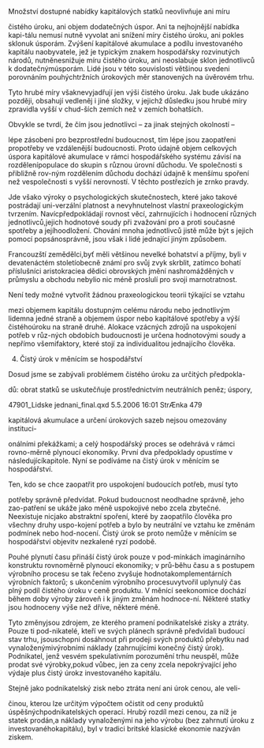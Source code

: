 
Množství dostupné nabídky kapitálových statků neovlivňuje ani míru

čistého úroku, ani objem dodatečných úspor. Ani ta nejhojnější nabídka kapi-tálu nemusí nutně vyvolat ani snížení míry čistého úroku, ani pokles sklonuk úsporám. Zvýšení kapitálové akumulace a podílu investovaného kapitálu naobyvatele, jež je typickým znakem hospodářsky rozvinutých národů, nutněnesnižuje míru čistého úroku, ani neoslabuje sklon jednotlivců k dodatečnýmúsporám. Lidé jsou v této souvislosti většinou svedeni porovnáním pouhýchtržních úrokových měr stanovených na úvěrovém trhu.

Tyto hrubé míry všaknevyjadřují jen výši čistého úroku. Jak bude ukázáno později, obsahují vedleněj i jiné složky, v jejichž důsledku jsou hrubé míry zpravidla vyšší v chud-ších zemích než v zemích bohatších.

Obvykle se tvrdí, že čím jsou jednotlivci – za jinak stejných okolností –

lépe zásobeni pro bezprostřední budoucnost, tím lépe jsou zaopatřeni propotřeby ve vzdálenější budoucnosti. Proto údajně objem celkových úspora kapitálové akumulace v rámci hospodářského systému závisí na rozdělenípopulace do skupin s různou úrovní důchodu. Ve společnosti s přibližně rov-ným rozdělením důchodu dochází údajně k menšímu spoření než vespolečnosti s vyšší nerovností. V těchto postřezích je zrnko pravdy.

Jde všako výroky o psychologických skutečnostech, které jako takové postrádají uni-verzální platnost a nevyhnutelnost vlastní praxeologickým tvrzením. Navícpředpokládají rovnost věcí, zahrnujících i hodnocení různých jednotlivců,jejich hodnotové soudy při zvažování pro a proti současné spotřeby a jejíhoodložení. Chování mnoha jednotlivců jistě může být s jejich pomocí popsánosprávně, jsou však i lidé jednající jiným způsobem.

Francouzští zemědělci,byť měli většinou nevelké bohatství a příjmy, byli v devatenáctém stoletíobecně známí pro svůj zvyk skrblit, zatímco bohatí příslušníci aristokraciea dědici obrovských jmění nashromážděných v průmyslu a obchodu nebylio nic méně proslulí pro svoji marnotratnost.

Není tedy možné vytvořit žádnou praxeologickou teorii týkající se vztahu

mezi objemem kapitálu dostupným celému národu nebo jednotlivým lidemna jedné straně a objemem úspor nebo kapitálové spotřeby a výší čistéhoúroku na straně druhé. Alokace vzácných zdrojů na uspokojení potřeb v růz-ných obdobích budoucnosti je určena hodnotovými soudy a nepřímo všemifaktory, které stojí za individualitou jednajícího člověka.

4. Čistý úrok v měnícím se hospodářství

Dosud jsme se zabývali problémem čistého úroku za určitých předpokla-

dů: obrat statků se uskutečňuje prostřednictvím neutrálních peněz; úspory,

47901_Lidske jednani_final.qxd 5.5.2006 16:01 StrÆnka 479

kapitálová akumulace a určení úrokových sazeb nejsou omezovány instituci-

onálními překážkami; a celý hospodářský proces se odehrává v rámci rovno-měrně plynoucí ekonomiky. První dva předpoklady opustíme v následujícíkapitole. Nyní se podíváme na čistý úrok v měnícím se hospodářství.

Ten, kdo se chce zaopatřit pro uspokojení budoucích potřeb, musí tyto

potřeby správně předvídat. Pokud budoucnost neodhadne správně, jeho zao-patření se ukáže jako méně uspokojivé nebo zcela zbytečné. Neexistuje nicjako abstraktní spoření, které by zaopatřilo člověka pro všechny druhy uspo-kojení potřeb a bylo by neutrální ve vztahu ke změnám podmínek nebo hod-nocení. Čistý úrok se proto nemůže v měnícím se hospodářství objevitv nezkalené ryzí podobě.

Pouhé plynutí času přináší čistý úrok pouze v pod-mínkách imaginárního konstruktu rovnoměrně plynoucí ekonomiky; v prů-běhu času a s postupem výrobního procesu se tak řečeno zvyšuje hodnotakomplementárních výrobních faktorů; s ukončením výrobního procesuvytvořil uplynulý čas plný podíl čistého úroku v ceně produktu. V měnící seekonomice dochází během doby výroby zároveň i k jiným změnám hodnoce-ní. Některé statky jsou hodnoceny výše než dříve, některé méně.

Tyto změnyjsou zdrojem, ze kterého pramení podnikatelské zisky a ztráty. Pouze ti pod-nikatelé, kteří ve svých plánech správně předvídali budoucí stav trhu, jsouschopni dosáhnout při prodeji svých produktů přebytku nad vynaloženýmivýrobními náklady (zahrnujícími konečný čistý úrok). Podnikatel, jenž vesvém spekulativním porozumění trhu neuspěl, může prodat své výrobky,pokud vůbec, jen za ceny zcela nepokrývající jeho výdaje plus čistý úrokz investovaného kapitálu.

Stejně jako podnikatelský zisk nebo ztráta není ani úrok cenou, ale veli-

činou, kterou lze určitým výpočtem očistit od ceny produktů úspěšnýchpodnikatelských operací. Hrubý rozdíl mezi cenou, za níž je statek prodán,a náklady vynaloženými na jeho výrobu (bez zahrnutí úroku z investovanéhokapitálu), byl v tradici britské klasické ekonomie nazýván ziskem.
